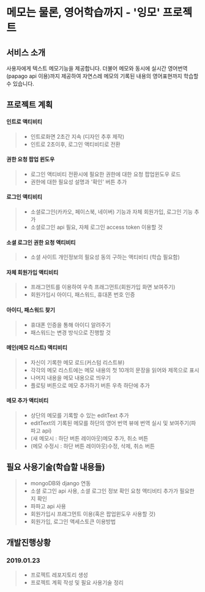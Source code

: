 # 메모는 물론, 영어학습까지 - '잉모' 프로젝트

## 서비스 소개
사용자에게 텍스트 메모기능을 제공합니다. 더불어 메모와 동시에 실시간 영어번역(papago api 이용)까지 제공하여 자연스레 메모의 기록된 내용의 영어표현까지 학습할 수 있습니다.

## 프로젝트 계획
#### 인트로 액티비티
> - 인트로화면 2초간 지속 (디자인 추후 제작)
> - 인트로 2초이후, 로그인 액티비티로 전환

#### 권한 요청 팝업 윈도우
> - 로그인 액티비티 전환시에 필요한 권한에 대한 요청 팝업윈도우 로드
> - 권한에 대한 필요성 설명과 '확인' 버튼 추가

#### 로그인 액티비티
> - 소셜로그인(카카오, 페이스북, 네이버) 기능과 자체 회원가입, 로그인 기능 추가
> - 소셜로그인 api 필요, 자체 로그인 access token 이용할 것

#### 소셜 로그인 권한 요청 액티비티
> - 소셜 사이트 개인정보의 필요성 동의 구하는 액티비티 (학습 필요함)

#### 자체 회원가입 액티비티
> - 프래그먼트를 이용하여 우측 프래그먼트(회원가입 화면 보여주기)
> - 회원가입시 아이디, 패스워드, 휴대폰 번호 인증

#### 아이디, 패스워드 찾기
> - 휴대폰 인증을 통해 아이디 알려주기
> - 패스워드는 변경 방식으로 진행할 것

#### 메인(메모 리스트) 액티비티
> - 자신이 기록한 메모 로드(커스텀 리스트뷰)
> - 각각의 메모 리스트에는 메모 내용의 첫 10개의 문장을 읽어와 제목으로 표시
> - 나머지 내용을 메모 내용으로 띄우기
> - 플로팅 버튼으로 메모 추가하기 버튼 우측 하단에 추가

#### 메모 추가 액티비티
> - 상단의 메모를 기록할 수 있는 editText 추가
> - editText의 기록된 메모를 하단의 영어 번역 뷰에 번역 실시 및 보여주기(파파고 api)
> - (새 메모시 : 하단 버튼 레이아웃)메모 추가, 취소 버튼
> - (메모 수정시 : 하단 버튼 레이아웃)수정, 삭제, 취소 버튼

## 필요 사용기술(학습할 내용들)
> - mongoDB와 django 연동
> - 소셜 로그인 api 사용, 소셜 로그인 정보 확인 요청 액티비티 추가가 필요한지 확인
> - 파파고 api 사용
> - 회원가입시 프래그먼트 이용(혹은 팝업윈도우 사용할 것)
> - 회원가입, 로그인 액세스토큰 이용방법

## 개발진행상황

### 2019.01.23
> - 프로젝트 레포지토리 생성
> - 프로젝트 계획 작성 및 필요 사용기술 정리
